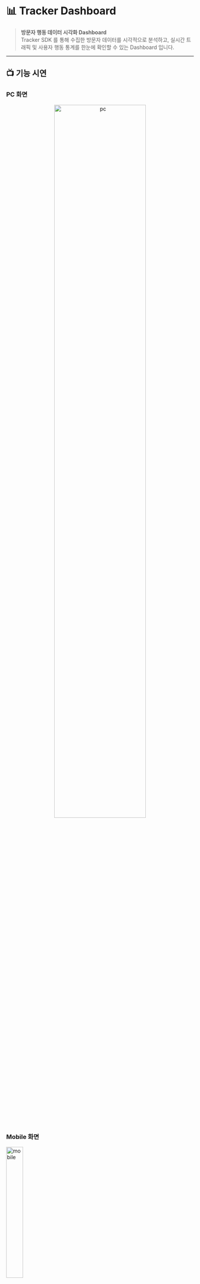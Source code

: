 # 📊 Tracker Dashboard
> **방문자 행동 데이터 시각화 Dashboard**  
> Tracker SDK 를 통해 수집한 방문자 데이터를 시각적으로 분석하고, 실시간 트래픽 및 사용자 행동 통계를 한눈에 확인할 수 있는 Dashboard 입니다.

---

## 📺 기능 시연

### PC 화면
<p align="center">
<img src="https://github.com/user-attachments/assets/40407000-c101-49b0-9a94-87f034d03cca" width="70%" alt="pc"/>
</p>

### Mobile 화면
<p>
<img src="https://github.com/user-attachments/assets/db4376df-b7fe-41bb-b0b7-717d01b89d08" width="30%" alt="mobile"/>
<p>
---

## 인증 및 데이터 흐름
![auth_data](https://github.com/user-attachments/assets/1456bf4b-6f3d-4488-b378-61680a3de8aa)

---

## 🍀 배포링크 
- [SDK](https://www.npmjs.com/package/tracker-sdk-nemo?activeTab=readme)
- [Dashboard](https://tracker-dashboard.site)
- [Server](https://tracker-server.site) _(서버 상태에 따라 접근이 제한될 수 있습니다.)_

---
## 🛠️ 기술 스택

### 🚀 Frontend
 - **React 19** - UI 라이브러리
 - **TypeScript** - 타입 안정성 
 - **Vite** - 번들링 및 개발 서버
 - **Tailwind CSS** - 유틸리티 css 프레임워크
 - **React Query** - 서버 상태 관리 및 데이터 fetching
 - **Tanstack React-Router** - SPA 라우팅
 - **Recharts** - 데이터 시각화 Chart
 - **React Icons** - 아이콘
 - **React Hook Form** - 폼 상태 관리
 - **React Toastify** - 토스트 알림
 - **Axios** - API 통신

### ☁️ 배포
 - **Cloud Front, S3** - Frontend 정적 파일 배포 및 CDN

### ⚙️ CI/CD
 - **GitHub Actions** - 자동 빌드 및 배포 파이프라인

---

## 💡 주요기능 
 - 실시간 사용자 수 집계
 - 방문자 국가 통계, 언어 통계, 해상도 분석 통계
 - 이탈자 페이지 위치 통계
 - 반응형 레이아웃 (모바일 / 태블릿 / PC)
 - 재방문률
 - 총 방문자 통계, 실제 방문자 통계
 - 유입 경로 통계
 - 장치 종류 통계, 운영체제 종류 통계, 브라우저 종류 통계
 - 날짜별 방문 페이지 통계, 날짜별 실제 방문자 수 및 총 방문자 수 통계
 - API key 복사
 - 회원가입 / 로그인 

---

 ## ⚙️ 설치 및 실행 방법
 https://tracker-dashboard.site

 ### Tracker Dashboard 실행
 1. npm install tracker-sdk-nemo@latest 설치
 2. TrackerWrapper 컴포넌트 생성 
 3. useEffect내부에 tracker.init('apiKey 생성')


 ### Tracker SDK 실행
 4. 상위 컴포넌트 trackerWrapper로 감싸기  
 1. 회원가입
 2. 나의정보 이동 
 3. APIKey 복사
 
 ### Tracker-Dashboard 로컬 실행
 ```bash
# 1. 레포지토리 클론
git clone https://github.com/your-repo/tracker-dashboard.git

# 2. 패키지 설치
npm install

# 3. 개발 서버 실행
npm run dev

---
